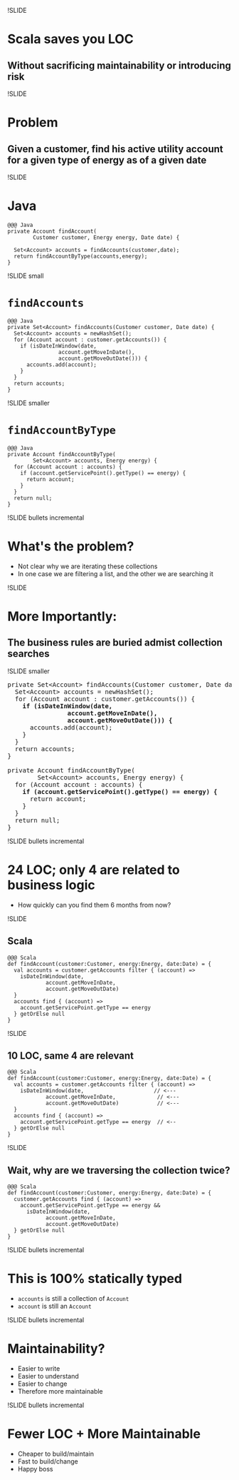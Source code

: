 !SLIDE 
# Scala saves you LOC
## Without sacrificing maintainability or introducing risk

!SLIDE 
# Problem
## Given a customer, find his active utility account for a given type of energy as of a given date

!SLIDE
# Java
    @@@ Java
    private Account findAccount(
            Customer customer, Energy energy, Date date) {

      Set<Account> accounts = findAccounts(customer,date);
      return findAccountByType(accounts,energy);
    }

!SLIDE small
# <code>findAccounts</code>

    @@@ Java
    private Set<Account> findAccounts(Customer customer, Date date) {
      Set<Account> accounts = newHashSet();
      for (Account account : customer.getAccounts()) {
        if (isDateInWindow(date, 
                    account.getMoveInDate(), 
                    account.getMoveOutDate())) {
          accounts.add(account);
        }
      }
      return accounts;
    }

!SLIDE smaller
# <code>findAccountByType</code>

    @@@ Java
    private Account findAccountByType(
            Set<Account> accounts, Energy energy) {
      for (Account account : accounts) {
        if (account.getServicePoint().getType() == energy) {
          return account;
        }
      }
      return null;
    }

!SLIDE bullets incremental
# What's the problem?
* Not clear why we are iterating these collections
* In one case we are filtering a list, and the other we are searching it

!SLIDE
# More Importantly:
## The business rules are buried admist collection searches

!SLIDE smaller

<pre>
private Set&lt;Account&gt; findAccounts(Customer customer, Date date) {
  Set&lt;Account&gt; accounts = newHashSet();
  for (Account account : customer.getAccounts()) {
    <b>if (isDateInWindow(date,
                account.getMoveInDate(), 
                account.getMoveOutDate())) {</b>
      accounts.add(account);
    }
  }
  return accounts;
}

private Account findAccountByType(
        Set&lt;Account&gt; accounts, Energy energy) {
  for (Account account : accounts) {
    <b>if (account.getServicePoint().getType() == energy) {</b>
      return account;
    }
  }
  return null;
}
</pre>

!SLIDE bullets incremental
# 24 LOC; only 4 are related to business logic
* How quickly can you find them 6 months from now?

!SLIDE
## Scala 

    @@@ Scala
    def findAccount(customer:Customer, energy:Energy, date:Date) = {
      val accounts = customer.getAccounts filter { (account) => 
        isDateInWindow(date,
                account.getMoveInDate,
                account.getMoveOutDate)
      }
      accounts find { (account) => 
        account.getServicePoint.getType == energy
      } getOrElse null
    }

!SLIDE
## 10 LOC, same 4 are relevant

    @@@ Scala
    def findAccount(customer:Customer, energy:Energy, date:Date) = {
      val accounts = customer.getAccounts filter { (account) => 
        isDateInWindow(date,                      // <---
                account.getMoveInDate,             // <---
                account.getMoveOutDate)            // <---
      }
      accounts find { (account) => 
        account.getServicePoint.getType == energy  // <--
      } getOrElse null
    }


!SLIDE 
## Wait, why are we traversing the collection twice?
    @@@ Scala
    def findAccount(customer:Customer, energy:Energy, date:Date) = {
      customer.getAccounts find { (account) => 
        account.getServicePoint.getType == energy && 
          isDateInWindow(date,
                account.getMoveInDate,
                account.getMoveOutDate)
      } getOrElse null
    }

!SLIDE bullets incremental
# This is 100% statically typed
* <code>accounts</code> is still a collection of <code>Account</code>
* <code>account</code> is still an <code>Account</code>


!SLIDE bullets incremental
# Maintainability?
* Easier to write
* Easier to understand
* Easier to change
* Therefore more maintainable

!SLIDE bullets incremental
# Fewer LOC + More Maintainable 
* Cheaper to build/maintain
* Fast to build/change
* Happy boss

